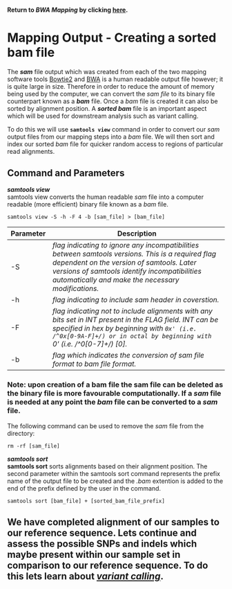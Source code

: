 #### Return to *BWA Mapping* by clicking [here](https://github.com/rszymkiewicz/Comparison_of_Mappers/blob/master/8_Mapping_BWA.md).  
# Mapping Output - Creating a sorted bam file

The ***sam*** file output which was created from each of the two mapping software tools [Bowtie2](https://github.com/rszymkiewicz/Comparison_of_Mappers/blob/master/7_Mapping_Bowtie2.md) and [BWA](https://github.com/rszymkiewicz/Comparison_of_Mappers/blob/master/8_Mapping_BWA.md) is a human readable output file however; it is quite large in size. Therefore in order to reduce the amount of memory being used by the computer, we can convert the *sam file* to its binary file counterpart known as a ***bam*** file. Once a *bam* file is created it can also be sorted by alignment position. A ***sorted bam*** file is an important aspect which will be used for downstream analysis such as variant calling.  

To do this we will use **```samtools view```** command in order to convert our *sam* output files from our mapping steps into a *bam* file. We will then sort and index our sorted *bam* file for quicker random access to regions of particular read alignments. 

## Command and Parameters
***samtools view***  
samtools view converts the human readable *sam* file into a computer readable (more efficient) binary file known as a *bam* file.  

```
samtools view -S -h -F 4 -b [sam_file] > [bam_file]
```

Parameter | Description  
----------|------------  
-S | *flag indicating to ignore any incompatibilities between samtools versions. This is a required flag dependent on the version of samtools. Later versions of samtools identify incompatibilities automatically and make the necessary modifications.*  
-h | *flag indicating to include sam header in coverstion.*  
-F | *flag indicating not to include alignments with any bits set in INT present in the FLAG field. INT can be specified in hex by beginning with `0x' (i.e. /^0x[0-9A-F]+/) or in octal by beginning with `0' (i.e. /^0[0-7]+/) [0].*  
-b | *flag which indicates the conversion of sam file format to bam file format.*  

### Note: upon creation of a **bam** file the **sam** file can be deleted as the binary file is more favourable computationally. If a *sam* file is needed at any point the *bam* file can be converted to a *sam* file.  
The following command can be used to remove the *sam* file from the directory:  
```
rm -rf [sam_file]
```  

***samtools sort***  
**samtools sort** sorts alignments based on their alignment position. The second parameter within the samtools sort command represents the prefix name of the output file to be created and the *.bam* extention is added to the end of the prefix defined by the user in the command.  

```
samtools sort [bam_file] + [sorted_bam_file_prefix]
```  
## We have completed alignment of our samples to our reference sequence. Lets continue and assess the possible SNPs and indels which maybe present within our sample set in comparison to our reference sequence. To do this lets learn about [*variant calling*](https://github.com/rszymkiewicz/Comparison_of_Mappers/blob/master/9_Variant_Calling.md).
